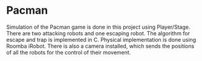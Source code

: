 # Pacman
Simulation of the Pacman game is done in this project using Player/Stage. There are
two attacking robots and one escaping robot. The algorithm for escape and trap is
implemented in C. Physical implementation is done using Roomba iRobot. There is
also a camera installed, which sends the positions of all the robots
for the control of their movement.
